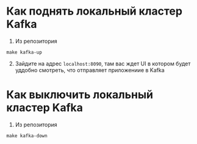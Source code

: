 # Как поднять локальный кластер Kafka

1. Из репозитория 
```console
make kafka-up
```

2. Зайдите на адрес ``localhost:8090``,
там вас ждет UI в котором будет уддобно смотреть,
что отправляет приложениие в Kafka

# Как выключить локальный кластер Kafka
1. Из репозитория 
```console
make kafka-down
```